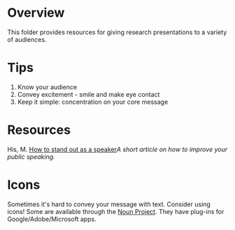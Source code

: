 # Overview
This folder provides resources for giving research presentations to a variety of audiences.

# Tips
1. Know your audience
2. Convey excitement - smile and make eye contact
3. Keep it simple: concentration on your core message

# Resources
His, M. [How to stand out as a speaker](https://science.sciencemag.org/content/365/6455/834)*A short article on how to improve your public speaking.*

# Icons
Sometimes it's hard to convey your message with text. Consider using icons! Some are available through the [Noun Project](https://thenounproject.com/). They have plug-ins for Google/Adobe/Microsoft apps.

